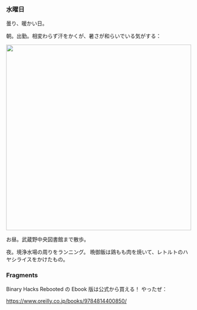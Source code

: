### 水曜日

曇り、暖かい日。

朝。出勤。相変わらず汗をかくが、暑さが和らいでいる気がする：

<img src="https://i.imgur.com/872db8i.jpeg" width="500">

お昼。武蔵野中央図書館まで散歩。

夜。境浄水場の周りをランニング。
晩御飯は鶏もも肉を焼いて、レトルトのハヤシライスをかけたもの。

### Fragments

Binary Hacks Rebooted の Ebook 版は公式から買える！
やったぜ：

https://www.oreilly.co.jp/books/9784814400850/